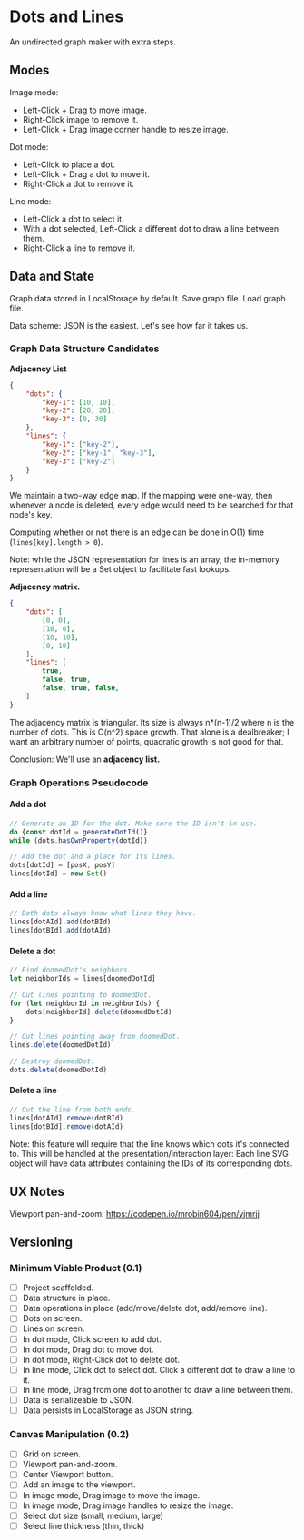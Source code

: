 # Dots and Lines

An undirected graph maker with extra steps.

## Modes

Image mode:
- Left-Click + Drag to move image.
- Right-Click image to remove it.
- Left-Click + Drag image corner handle to resize image.

Dot mode: 
- Left-Click to place a dot.
- Left-Click + Drag a dot to move it. 
- Right-Click a dot to remove it.

Line mode:
- Left-Click a dot to select it.
- With a dot selected, Left-Click a different dot to draw a line between them.
- Right-Click a line to remove it.

## Data and State

Graph data stored in LocalStorage by default.
Save graph file.
Load graph file.

Data scheme: JSON is the easiest. Let's see how far it takes us.

### Graph Data Structure Candidates 

**Adjacency List**

```json
{
    "dots": {
        "key-1": [10, 10],
        "key-2": [20, 20],
        "key-3": [0, 30]
    },
    "lines": {
        "key-1": ["key-2"],
        "key-2": ["key-1", "key-3"],
        "key-3": ["key-2"]
    }
}
```

We maintain a two-way edge map. If the mapping were one-way, then whenever a node is deleted, every edge would need to be searched for that node's key. 

Computing whether or not there is an edge can be done in O(1) time (`lines[key].length > 0`).

Note: while the JSON representation for lines is an array, the in-memory representation will be a Set object to facilitate fast lookups.

**Adjacency matrix.**

```json
{
    "dots": [
        [0, 0],
        [10, 0],
        [10, 10],
        [0, 10]
    ],
    "lines": [
        true,
        false, true,
        false, true, false,
    ]
}
```

The adjacency matrix is triangular. Its size is always n*(n-1)/2 where n is the number of dots. This is O(n^2) space growth. That alone is a dealbreaker; I want an arbitrary number of points, quadratic growth is not good for that.

Conclusion: We'll use an **adjacency list.**

### Graph Operations Pseudocode

#### Add a dot

```ts
// Generate an ID for the dot. Make sure the ID isn't in use.
do {const dotId = generateDotId()}
while (dots.hasOwnProperty(dotId))

// Add the dot and a place for its lines.
dots[dotId] = [posX, posY]
lines[dotId] = new Set()
```

#### Add a line

```ts
// Both dots always know what lines they have.
lines[dotAId].add(dotBId)
lines[dotBId].add(dotAId)
```

#### Delete a dot

```ts
// Find doomedDot's neighbors.
let neighborIds = lines[doomedDotId]

// Cut lines pointing to doomedDot.
for (let neighborId in neighborIds) {
    dots[neighborId].delete(doomedDotId)
}

// Cut lines pointing away from doomedDot.
lines.delete(doomedDotId)

// Destroy doomedDot.
dots.delete(doomedDotId)
```

#### Delete a line
```ts
// Cut the line from both ends.
lines[dotAId].remove(dotBId)
lines[dotBId].remove(dotAId)
```

Note: this feature will require that the line knows which dots it's connected to. This will be handled at the presentation/interaction layer: Each line SVG object will have data attributes containing the IDs of its corresponding dots.

## UX Notes

Viewport pan-and-zoom: https://codepen.io/mrobin604/pen/yjmrjj

## Versioning

### Minimum Viable Product (0.1)

- [ ] Project scaffolded.
- [ ] Data structure in place.
- [ ] Data operations in place (add/move/delete dot, add/remove line).
- [ ] Dots on screen.
- [ ] Lines on screen.
- [ ] In dot mode, Click screen to add dot.
- [ ] In dot mode, Drag dot to move dot.
- [ ] In dot mode, Right-Click dot to delete dot.
- [ ] In line mode, Click dot to select dot. Click a different dot to draw a line to it.
- [ ] In line mode, Drag from one dot to another to draw a line between them.
- [ ] Data is serializeable to JSON.
- [ ] Data persists in LocalStorage as JSON string.

### Canvas Manipulation (0.2)

- [ ] Grid on screen.
- [ ] Viewport pan-and-zoom.
- [ ] Center Viewport button.
- [ ] Add an image to the viewport.
- [ ] In image mode, Drag image to move the image.
- [ ] In image mode, Drag image handles to resize the image.
- [ ] Select dot size (small, medium, large)
- [ ] Select line thickness (thin, thick)